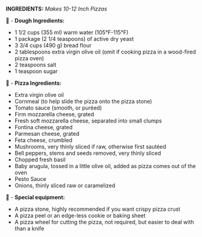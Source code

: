 **__INGREDIENTS:__**
*Makes 10-12 Inch Pizzas*

🍕 - **Dough Ingredients:**

- 1 1/2 cups (355 ml) warm water (105°F-115°F)
- 1 package (2 1/4 teaspoons) of active dry yeast
- 3 3/4 cups (490 g) bread flour
- 2 tablespoons extra virgin olive oil (omit if cooking pizza in a wood-fired pizza oven)
- 2 teaspoons salt
- 1 teaspoon sugar

🍕 - **Pizza Ingredients:**

- Extra virgin olive oil
- Cornmeal (to help slide the pizza onto the pizza stone)
- Tomato sauce (smooth, or puréed)
- Firm mozzarella cheese, grated
- Fresh soft mozzarella cheese, separated into small clumps
- Fontina cheese, grated
- Parmesan cheese, grated
- Feta cheese, crumbled
- Mushrooms, very thinly sliced if raw, otherwise first sautéed
- Bell peppers, stems and seeds removed, very thinly sliced
- Chopped fresh basil
- Baby arugula, tossed in a little olive oil, added as pizza comes out of the oven
- Pesto Sauce
- Onions, thinly sliced raw or caramelized

🍕 - **Special equipment:**
- A pizza stone, highly recommended if you want crispy pizza crust
- A pizza peel or an edge-less cookie or baking sheet
- A pizza wheel for cutting the pizza, not required, but easier to deal with than a knife
